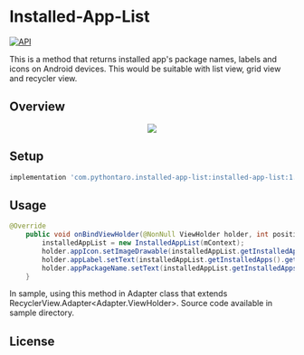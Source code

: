 # Installed-App-List
[![API](https://img.shields.io/badge/API-19%2B-brightgreen.svg?style=flat)](https://android-arsenal.com/api?level=19)

This is a method that returns installed app's package names, labels and icons on Android devices. This would be suitable with list view, grid view and recycler view.

## Overview

<p align = "center">
  <img src="https://user-images.githubusercontent.com/59742125/91056577-28f2c080-e5f4-11ea-8234-62b808f76115.gif"/>
</p>

## Setup
```gradle
implementation 'com.pythontaro.installed-app-list:installed-app-list:1.0.0'
```

## Usage

```java
@Override
    public void onBindViewHolder(@NonNull ViewHolder holder, int position) {
        installedAppList = new InstalledAppList(mContext);
        holder.appIcon.setImageDrawable(installedAppList.getInstalledApps().get(position).appIcon);
        holder.appLabel.setText(installedAppList.getInstalledApps().get(position).appLabel);
        holder.appPackageName.setText(installedAppList.getInstalledApps().get(position).packageName);
    }
```
In sample, using this method in Adapter class that extends RecyclerView.Adapter<Adapter.ViewHolder>.
Source code available in sample directory.

## License
